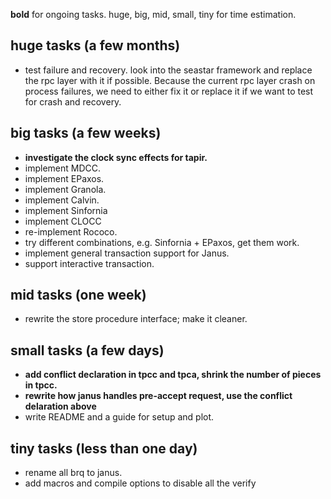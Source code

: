 
**bold** for ongoing tasks. huge, big, mid, small, tiny for time estimation.

## huge tasks (a few months)

* test failure and recovery. look into the seastar framework and replace the rpc layer with it if possible. Because the current rpc layer crash on process failures, we need to either fix it or replace it if we want to test for crash and recovery.

## big tasks (a few weeks)

* **investigate the clock sync effects for tapir.** 
* implement MDCC.
* implement EPaxos.
* implement Granola.
* implement Calvin.
* implement Sinfornia
* implement CLOCC
* re-implement Rococo.
* try different combinations, e.g. Sinfornia + EPaxos, get them work.
* implement general transaction support for Janus.
* support interactive transaction.

## mid tasks (one week)

* rewrite the store procedure interface; make it cleaner.

## small tasks (a few days)

* **add conflict declaration in tpcc and tpca, shrink the number of pieces in tpcc.**
* **rewrite how janus handles pre-accept request, use the conflict delaration above**
* write README and a guide for setup and plot.

## tiny tasks (less than one day)

* rename all brq to janus.
* add macros and compile options to disable all the verify
